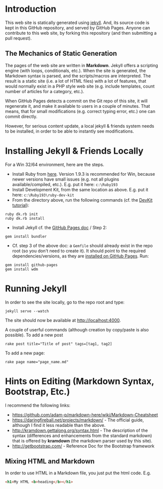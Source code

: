 # Introduction

This web site is statically generated using [jekyll](http://jekyllrb.com/). And, its source code is kept in this GitHub repository, and served by GitHub Pages. Anyone can contribute to this web site, by forking this repository (and then submitting a pull request).

## The Mechanics of Static Generation

The pages of the web site are written in **Markdown**. Jekyll offers a scripting engine (with loops, conditionals, etc.). When the site is generated, the Markdown syntax is parsed, and the scripts/macros are interpreted. The result is a static site (i.e. a lot of HTML files) with a lot of features, that would normally exist in a PHP style web site (e.g. include templates, count number of articles for a category, etc.).

When GitHub Pages detects a commit on the Git repo of this site, it will regenerate it, and make it available to users in a couple of minutes. That means, that for small modifications (e.g. correct typing error, etc.) one can commit directly.

However, for serious content update, a local jekyll & friends system needs to be installed, in order to be able to instantly see modifications.

# Installing Jekyll & Friends Locally

For a Win 32/64 environment, here are the steps.

* Install Ruby from [here](http://rubyinstaller.org/downloads/). Version 1.9.3 is recommended for Win, because newer versions have small issues (e.g. not all plugins available/compiled, etc.). E.g. put it here: `c:\Ruby193`
* Install Development Kit, from the same location as above. E.g. put it here: `c:\Ruby193\ruby-dev-kit`
* From the directory above, run the following commands (cf. the [DevKit tutorial](https://github.com/oneclick/rubyinstaller/wiki/Development-Kit)):
```
ruby dk.rb init
ruby dk.rb install
```
* Install Jekyll cf. the [GitHub Pages doc](https://help.github.com/articles/using-jekyll-with-pages) / Step 2:
```
gem install bundler
```
* Cf. step 3 of the above doc: a ``Gemfile`` should already exist in the repo root (so you don't need to create it). It should point to the required dependencies/versions, as they are [installed on GitHub Pages](https://pages.github.com/versions/). Run:
```
gem install github-pages
gem install wdm
```

# Running Jekyll

In order to see the site locally, go to the repo root and type:

```
jekyll serve --watch
```

The site should now be available at [http://localhost:4000](http://localhost:4000).

A couple of userful commands (although creation by copy/paste is also possible). To add a new post 

```
rake post title="Title of post" tags=[tag1, tag2]
```
    
To add a new page:
	
```
rake page name="page_name.md"
```

# Hints on Editing (Markdown Syntax, Bootstrap, Etc.)

I recommend the following links:
* https://github.com/adam-p/markdown-here/wiki/Markdown-Cheatsheet
* https://daringfireball.net/projects/markdown/ - The official guide, although I find it less readable than the above.
* http://kramdown.gettalong.org/syntax.html - The description of the syntax (differences and enhancements from the standard markdown) that is offered by **kramdown** (the markdown parser used by this site).
* http://getbootstrap.com/ - Reference Doc for the Bootstrap framework 

## Mixing HTML and Markdown

In order to use HTML in a Markdown file, you just put the html code. E.g.

```html
<h1>My HTML <b>heading</b></h1>
```

